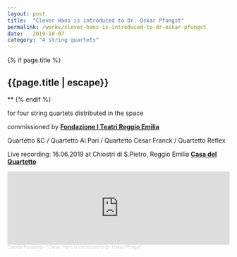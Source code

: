 ```yaml
---
layout: post
title:  "Clever Hans is introduced to Dr. Oskar Pfungst"
permalink: /works/clever-hans-is-introduced-to-dr-oskar-pfungst
date:   2019-10-07
category: "4 string quartets"
---
```

{% if page.title %}
<h2>{{page.title | escape}}</h2>
**
{% endif %}

for four string quartets distributed in the space

commissioned by <ins>[**Fondazione I Teatri Reggio Emilia**][fondazione]</ins>

Quartetto &C / Quartetto Al Pari / Quartetto Cesar Franck / Quartetto Reflex

Live recording: 16.06.2019 at Chiostri di S.Pietro, Reggio Emilia
<ins>[**Casa del Quartetto**][casa]</ins>

<iframe width="100%" height="166" scrolling="no" frameborder="no" allow="autoplay" src="https://w.soundcloud.com/player/?url=https%3A//api.soundcloud.com/tracks/709637950&color=%23ff5500&auto_play=false&hide_related=false&show_comments=true&show_user=true&show_reposts=false&show_teaser=true"></iframe><div style="font-size: 10px; color: #cccccc;line-break: anywhere;word-break: normal;overflow: hidden;white-space: nowrap;text-overflow: ellipsis; font-family: Interstate,Lucida Grande,Lucida Sans Unicode,Lucida Sans,Garuda,Verdana,Tahoma,sans-serif;font-weight: 100;"><a href="https://soundcloud.com/claudiopanariello" title="Claudio Panariello" target="_blank" style="color: #cccccc; text-decoration: none;">Claudio Panariello</a> · <a href="https://soundcloud.com/claudiopanariello/clever-hans-is-introduced-to-dr-oskar-pfungst" title="&quot;Clever Hans is introduced to Dr. Oskar Pfungst&quot;" target="_blank" style="color: #cccccc; text-decoration: none;">&quot;Clever Hans is introduced to Dr. Oskar Pfungst&quot;</a></div>

[casa]: https://www.iteatri.re.it/casa-del-quartetto/compositori/
[fondazione]: https://www.iteatri.re.it/la-fondazione-i-teatri/